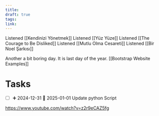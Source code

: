 ```yaml
---
title: 
draft: true
tags: 
link:
---
```


Listened [[Kendinizi Yönetmek]]
Listened [[Yüz Yüze]]
Listened  [[The Courage to Be Disliked]]
Listened [[Mutlu Olma Cesareti]]
Listened [[Bir Noel Şarkısı]]

Another a bit boring day. It is last day of the year.
[[Bootstrap Website Examples]]

# Tasks
- [ ] ➕ 2024-12-31 📅 2025-01-01 Update python Script

https://www.youtube.com/watch?v=z2r9eCAZ5fg